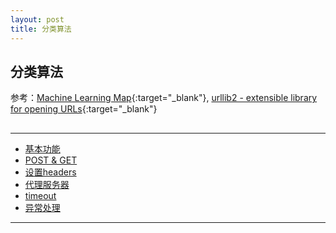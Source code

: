 ```yaml
---
layout: post
title: 分类算法
---
```


## 分类算法

参考：[Machine Learning Map][ref1]{:target="_blank"}, [urllib2 - extensible library for opening URLs][ref2]{:target="_blank"}

[ref1]:http://scikit-learn.org/stable/tutorial/machine_learning_map/index.html
[ref2]:https://docs.python.org/2/library/urllib2.html

<h2 id="top"></h2>

***

*   [基本功能](#basic)
*   [POST & GET](#post)
*   [设置headers](#headers)
*   [代理服务器](#proxy)
*   [timeout](#timeout)
*   [异常处理](#error)

***
